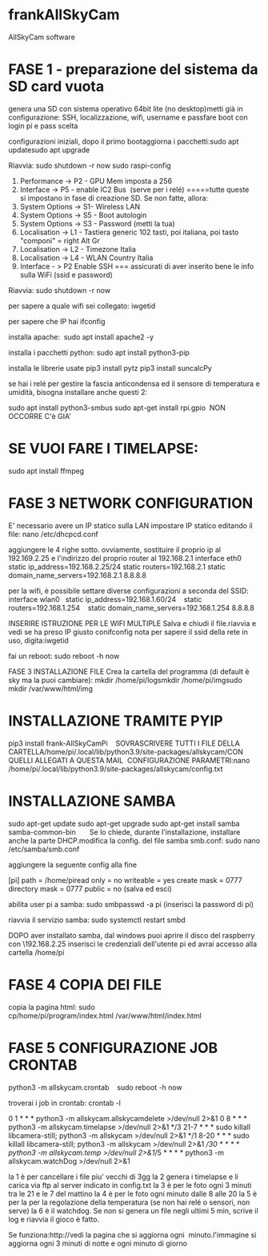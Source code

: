 # frankAllSkyCam
AllSkyCam software 
# FASE 1 - preparazione del sistema da SD card vuota
genera una SD con sistema operativo 64bit lite (no desktop)metti già in configurazione: SSH, localizzazione, wifi, username e passfare boot con login pi e pass scelta

configurazioni iniziali, dopo il primo bootaggiorna i pacchetti:sudo apt updatesudo apt upgrade

Riavvia:
sudo shutdown -r now
sudo raspi-config

1) Performance -> P2 - GPU Mem imposta a 256
2) Interface -> P5 - enable IC2 Bus  (serve per i relé)
=====tutte queste si impostano in fase di creazione SD. Se non fatte, allora:
2) System Options -> S1- Wireless LAN
3) System Options -> S5 - Boot autologin
4) System Options -> S3 - Password (metti la tua)
5) Localisation -> L1 - Tastiera generic 102 tasti, poi italiana, poi tasto "componi" = right Alt Gr
6) Localisation -> L2 - Timezone Italia
7) Localisation -> L4 - WLAN Country Italia
8) Interface - > P2 Enable SSH ===
assicurati di aver inserito bene le info sulla WiFi (ssid e password)

Riavvia:
sudo shutdown -r now

per sapere a quale wifi sei collegato:
iwgetid 

per sapere che IP hai
ifconfig

installa apache: 
sudo apt install apache2 -y

installa i pacchetti python:
sudo apt install python3-pip

installa le librerie usate 
pip3 install pytz
pip3 install suncalcPy


se hai i relé per gestire la fascia anticondensa ed il sensore di temperatura e umidità, bisogna installare anche questi 2:

sudo apt install python3-smbus
sudo apt-get install rpi.gpio  NON OCCORRE C'è GIA'

# SE VUOI FARE I TIMELAPSE:
sudo apt install ffmpeg


# FASE 3 NETWORK CONFIGURATION
E' necessario avere un IP statico sulla LAN
impostare IP statico editando il file:
nano /etc/dhcpcd.conf

aggiungere le 4 righe sotto. ovviamente, sostituire il proprio ip al 192.169.2.25 e l'indirizzo del proprio router al 192.168.2.1
interface eth0
static ip_address=192.168.2.25/24
static routers=192.168.2.1
static domain_name_servers=192.168.2.1 8.8.8.8

per la wifi, è possibile settare diverse configurazioni a seconda del SSID:
interface wlan0   static ip_address=192.168.1.60/24
   static routers=192.168.1.254
   static domain_name_servers=192.168.1.254 8.8.8.8

INSERIRE ISTRUZIONE PER LE WIFI MULTIPLE
Salva e chiudi il file.riavvia e vedi se ha preso IP giusto conifconfig
nota per sapere il ssid della rete in uso, digita:iwgetid 

fai un reboot:
sudo reboot -h now

FASE 3 INSTALLAZIONE FILE
Crea la cartella del programma (di default è sky ma la puoi cambiare):
mkdir /home/pi/logsmkdir /home/pi/imgsudo mkdir /var/www/html/img

# INSTALLAZIONE TRAMITE PYIP
pip3 install frank-AllSkyCamPi   
SOVRASCRIVERE TUTTI I FILE DELLA CARTELLA/home/pi/.local/lib/python3.9/site-packages/allskycam/CON QUELLI ALLEGATI A QUESTA MAIL 
CONFIGURAZIONE PARAMETRI:nano /home/pi/.local/lib/python3.9/site-packages/allskycam/config.txt

# INSTALLAZIONE SAMBA
sudo apt-get update
sudo apt-get upgrade
sudo apt-get install samba samba-common-bin
     
Se lo chiede, durante l'installazione, installare anche la parte DHCP.modifica la config. del file samba smb.conf:
sudo nano /etc/samba/smb.conf

aggiungere la seguente config alla fine

[pi]
path = /home/piread only = no
writeable = yes
create mask = 0777
directory mask = 0777
public = no
(salva ed esci)

abilita user pi a samba:
sudo smbpasswd -a pi
(inserisci la password di pi)

riavvia il servizio samba:
sudo systemctl restart smbd

DOPO aver installato samba, dal windows puoi aprire il disco del raspberry con 
\\192.168.2.25
inserisci le credenziali dell'utente pi ed avrai accesso alla cartella /home/pi

# FASE 4 COPIA DEI FILE

copia la pagina html:
sudo cp/home/pi/program/index.html /var/www/html/index.html


# FASE 5 CONFIGURAZIONE JOB CRONTAB  
python3 -m allskycam.crontab   
sudo reboot -h now

troverai i job in crontab:
crontab -l

0 1 * * * python3 -m allskycam.allskycamdelete >/dev/null 2>&1
0 8 * * * python3 -m allskycam.timelapse >/dev/null 2>&1
*/3 21-7 * * * sudo killall libcamera-still; python3 -m allskycam >/dev/null 2>&1
*/1 8-20 * * * sudo killall libcamera-still; python3 -m allskycam >/dev/null 2>&1
*/30 * * * * python3 -m allskycam.temp >/dev/null 2>&1*/5 * * * * python3 -m allskycam.watchDog >/dev/null 2>&1

la 1 è per cancellare i file piu' vecchi di 3gg
la 2 genera i timelapse e li carica via ftp al server indicato in config.txt
la 3 è per le foto ogni 3 minuti  tra le 21 e le 7 del mattino
la 4 è per le foto ogni minuto dalle 8 alle 20
la 5 è per la per la regolazione della temperatura (se non hai relé o sensori, non serve)
la 6 è il watchdog. Se non si genera un file negli ultimi 5 min, scrive il log e riavvia il gioco è fatto.

Se funziona:http://<ip del RaspBerry>vedi la pagina che si aggiorna ogni  minuto.l'immagine si aggiorna ogni 3 minuti di notte e ogni minuto di giorno
  
